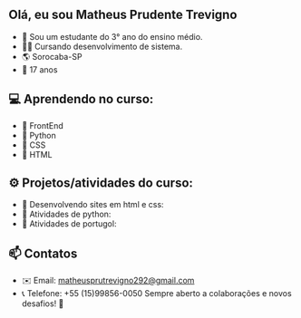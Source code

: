 ## Olá, eu sou Matheus Prudente Trevigno
- 🏫 Sou um estudante do 3° ano do ensino médio. 
- 👨‍🎓 Cursando desenvolvimento de sistema. 
- 🌎 Sorocaba-SP
- 👤 17 anos
## 💻 Aprendendo no curso:
- 📁 FrontEnd
- 📁 Python
- 📁 CSS
- 📁 HTML

## ⚙️ Projetos/atividades do curso:
- 📁 Desenvolvendo sites em html e css: 
- 📁 Atividades de python:
- 📁 Atividades de portugol:

## 📫 Contatos
- ✉️ Email: matheusprutrevigno292@gmail.com
- 📞 Telefone: +55 (15)99856-0050 
Sempre aberto a colaborações e novos desafios! 🚀
